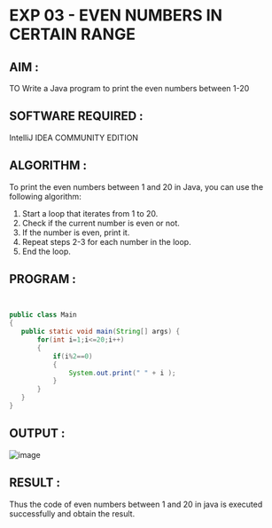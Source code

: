 # EXP 03 - EVEN NUMBERS IN CERTAIN RANGE

## AIM :
TO Write a Java program to print the even numbers between 1-20

## SOFTWARE REQUIRED :
IntelliJ IDEA COMMUNITY EDITION

## ALGORITHM :

To print the even numbers between 1 and 20 in Java, you can use the following algorithm:

1) Start a loop that iterates from 1 to 20.
2) Check if the current number is even or not.
3) If the number is even, print it.
4) Repeat steps 2-3 for each number in the loop.
5) End the loop.

## PROGRAM :

```java


public class Main
{
   public static void main(String[] args) {
       for(int i=1;i<=20;i++)
       {
           if(i%2==0)
           {
               System.out.print(" " + i );
           }
       }
   }
}

```

## OUTPUT :

![image](https://github.com/Monisha-11/EXP-4---JAVA/assets/93427240/76559d71-1777-49d7-9146-34e7e2c02a16)

## RESULT :

Thus the code of even numbers between 1 and 20 in java is executed successfully and obtain the result.
